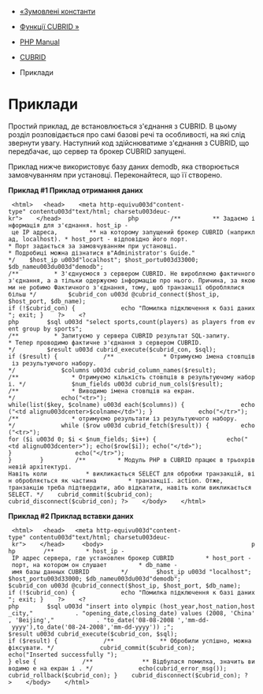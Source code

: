 - [«Зумовлені константи](cubrid.constants.md)
- [Функції CUBRID »](ref.cubrid.md)

- [PHP Manual](index.md)
- [CUBRID](book.cubrid.md)
- Приклади

# Приклади

Простий приклад, де встановлюється з'єднання з CUBRID. В цьому
розділ розповідається про самі базові речі та особливості, на які
слід звернути увагу. Наступний код здійснюватиме з'єднання з
CUBRID, що передбачає, що сервер та брокер CUBRID запущені.

Приклад нижче використовує базу даних demodb, яка створюється
замовчуванням при установці. Переконайтеся, що її створено.

**Приклад #1 Приклад отримання даних**

` <html>   <head>    <meta http-equivu003d"content-type" contentu003d"text/html; charsetu003deuc-kr">    </head>                   php         /**         ** Задаємо інформація для з'єднання. host_ip - це IP адреса,         ** на которому запущений брокер CUBRID (наприклад, localhost). * host_port - відповідно його порт. * Порт задається за замовчуванням при установці. * Подробиці можна дізнатися в"Administrator's Guide." */    $host_ip u003d"localhost"; $host_portu003d33000; $db_nameu003du003d"demodb"; /**          * З'єднуємося з сервером CUBRID. Не виробляємо фактичного з'єднання, а а тільки одержуємо інформацію про нього. Причина, за якою ми не робимо Фактичного з'єднання, тому, щоб транзакції оброблялися більш */         $cubrid_con u003d @cubrid_connect($host_ip, $host_port, $db_name); if (!$cubrid_con) {             echo "Помилка підключення к базі даних"; exit; }    ?>    <?php        $sql u003d "select sports,count(players) as players from event group by sports"; /**          * Запитуємо у сервера CUBRID результат SQL-запиту. * Тепер проводимо фактичне з'єднання з сервером CUBRID. */         $result u003d cubrid_execute($cubrid_con, $sql); if ($result) {             /**              * Отримуємо імена стовпців із результуючого набору. */             $columns u003d cubrid_column_names($result); /**               * Отримуємо кількість стовпців в результуючому наборі. */             $num_fields u003d cubrid_num_cols($result); /**               * Виводимо імена стовпців на екран. */             echo("<tr>"); while(list($key, $colname) u003d each($columns)) {                echo("<td alignu003dcenter>$colname</td>"); }             echo("</tr>"); /**               * отримуємо результати із результуючого набору. */             while ($row u003d cubrid_fetch($result)) {         echo("<tr>"); for ($i u003d 0; $i < $num_fields; $i++) {                    echo("<td alignu003dcenter>"); echo($row[$i]); echo("</td>"); }                  echo("</tr>"); }        }         /**         * Модуль PHP в CUBRID працює в трьохрівневій архітектурі. Навіть коли           * викликається SELECT для обробки транзакцій, він обробляється як частина         * транзакції. action. Отже, транзакцію треба підтвердити, або відкатити, навіть коли викликається SELECT. */    cubrid_commit($cubrid_con); cubrid_disconnect($cubrid_con); ?>    </body>    </html>`

**Приклад #2 Приклад вставки даних**

` <html>   <head>   <meta http-equivu003d"content-type" contentu003d"text/html; charsetu003deuc- kr">    </head>     <body>                                          php        /**         * host_ip - IP адрес сервера, где установлен брокер CUBRID         * host_port - порт, на котором он слушает         * db_name - имя базы данных CUBRID         */        $host_ip u003d "localhost"; $host_portu003d33000; $db_nameu003du003d"demodb"; $cubrid_con u003d @cubrid_connect($host_ip, $host_port, $db_name); if (!$cubrid_con) {             echo "Помилка підключення к базі даних"; exit; }    ?>    <?php        $sql u003d "insert into olympic (host_year,host_nation,host_city,"            . "opening_date,closing_date) values (2008, 'China', 'Beijing',"            . "to_date('08-08-2008 ','mm-dd- yyyy'),to_date('08-24-2008','mm-dd-yyyy')) ;"; $result u003d cubrid_execute($cubrid_con, $sql); if ($result) {             /**             ** Обробили успішно, можна фіксувати. */             cubrid_commit($cubrid_con); echo("Inserted successfully "); } else {             /**              ** Відбулася помилка, значить виводимо е на екран і . */             echo(cubrid_error_msg()); cubrid_rollback($cubrid_con); }    cubrid_disconnect($cubrid_con); ?>    </body>    </html>`
